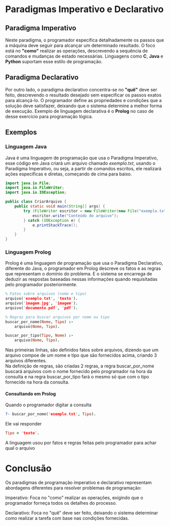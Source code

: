 # Paradigmas Imperativo e Declarativo


## Paradigma Imperativo

Neste paradigma, o programador especifica detalhadamente os passos que a máquina deve seguir para alcançar um determinado resultado. O foco está no **"como"** realizar as operações, descrevendo a sequência de comandos e mudanças de estado necessárias. Linguagens como **C**, **Java** e **Python** suportam esse estilo de programação.

## Paradigma Declarativo

Por outro lado, o paradigma declarativo concentra-se no **"quê"** deve ser feito, descrevendo o resultado desejado sem especificar os passos exatos para alcançá-lo. O programador define as propriedades e condições que a solução deve satisfazer, deixando que o sistema determine a melhor forma de execução. Exemplo de linguagem declarativa é o **Prolog** no caso de desse exercício para programação lógica.


## Exemplos
### Linguagem Java

Java é uma linguagem de programação que usa o Paradigma Imperativo, esse código em Java criará um arquivo chamado *exemplo.txt*, usando o Paradigma Imperativo, ou seja, a partir de comandos escritos, ele realizará ações especificas e diretas, começando de cima para baixo.

```java
import java.io.File;
import java.io.FileWriter;
import java.io.IOException;

public class CriarArquivo {
    public static void main(String[] args) {
        try (FileWriter escritor = new FileWriter(new File("exemplo.txt"))) {
            escritor.write("Conteúdo do arquivo");
        } catch (IOException e) {
            e.printStackTrace();
        }
    }
}
```
### Linguagem Prolog

Prolog é uma linguagem de programação que usa o Paradigma Declarativo, diferente do Java, o programador em Prolog descreve os fatos e as regras que representam o domínio do problema. E o sistema se encarrega de deduzir as respostas baseadas nessas informações quando requisitadas pelo programador posteriormente.

```prolog
% Fatos sobre arquivos (nome e tipo)
arquivo('exemplo.txt', 'texto').
arquivo('imagem.jpg', 'imagem').
arquivo('documento.pdf', 'pdf').

% Regras para buscar arquivos por nome ou tipo
buscar_por_nome(Nome, Tipo) :-
    arquivo(Nome, Tipo).

buscar_por_tipo(Tipo, Nome) :-
    arquivo(Nome, Tipo).
```

Nas primeiras linhas, são definidos fatos sobre arquivos, dizendo que um arquivo compoe de um nome e tipo que são fornecidos acima, criando 3 arquivos diferentes.  
Na definição de regras, são criadas 2 regras, a regra buscar\_por\_nome buscará arquivos com o nome fornecido pelo programador na hora da consulta e na regra buscar\_por\_tipo fará o mesmo só que com o tipo fornecido na hora da consulta.

#### Consultando em Prolog

Quando o programador digitar a consulta
```prolog
?- buscar_por_nome('exemplo.txt', Tipo).
```
Ele vai responder
```prolog
Tipo = 'texto'.
```
A linguagem usou por fatos e regras feitas pelo programador para achar qual o arquivo

# Conclusão

Os paradigmas de programação imperativo e declarativo representam abordagens diferentes para resolver problemas de programação:

Imperativo: Foca no "como" realizar as operações, exigindo que o programador forneça todos os detalhes do processo.

Declarativo: Foca no "quê" deve ser feito, deixando o sistema determinar como realizar a tarefa com base nas condições fornecidas.